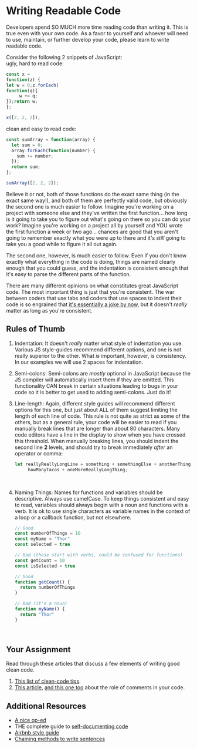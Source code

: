 # Writing Readable Code

Developers spend SO MUCH more time reading code than writing it.  This is true even with your own code.  As a favor to yourself and whoever will need to use, maintain, or further develop your code, please learn to write readable code.

Consider the following 2 snippets of JavaScript:  
ugly, hard to read code:

```javascript
const x = 
function(z) {
let w = 0;z.forEach(
function(q){
     w += q;
});return w;
};

x([2, 2, 2]);
```

clean and easy to read code:

```javascript
const sumArray = function(array) {
  let sum = 0;
  array.forEach(function(number) {
    sum += number;
  });
  return sum;
};

sumArray([2, 2, 2]);
```

Believe it or not, both of those functions do the exact same thing \(in the exact same way!\), and both of them are perfectly valid code, but obviously the second one is much easier to follow.  Imagine you're working on a project with someone else and they've written the first function... how long is it going to take you to figure out what's going on there so you can do your work?  Imagine you're working on a project all by yourself and YOU wrote the first function a week or two ago... chances are good that you aren't going to remember exactly what you were up to there and it's _still_ going to take you a good while to figure it all out again.

The second one, however, is much easier to follow.  Even if you don't know exactly what everything in the code is doing, things are named clearly enough that you could guess, and the indentation is consistent enough that it's easy to parse the different parts of the function.

There are many different opinions on what constitutes great JavaScript code.  The most important thing is just that you're consistent.  The war between coders that use tabs and coders that use spaces to indent their code is so engrained that [it's essentially a joke by now](https://www.youtube.com/watch?v=SsoOG6ZeyUI), but it doesn't _really_ matter as long as you're consistent.

## Rules of Thumb

1. Indentation: It doesn't _really_ matter what style of indentation you use.  Various JS style-guides recommend different options, and one is not really superior to the other.  What _is_ important, however, is consistency.  In our examples we will use 2 spaces for indentation.

2. Semi-colons: Semi-colons are _mostly_ optional in JavaScript because the JS compiler will automatically insert them if they are omitted. This functionality CAN break in certain situations leading to bugs in your code so it is better to get used to adding semi-colons.  Just do it!

3. Line-length: Again, different style guides will recommend different options for this one, but just about ALL of them suggest limiting the length of each line of code.  This rule is not quite as strict as some of the others, but as a general rule, your code will be easier to read if you manually break lines that are longer than about 80 characters.  Many code editors have a line in the display to show when you have crossed this threshold.   When manually breaking lines, you should indent the second line __2__ levels, and should try to break immediately _after_ an operator or comma:

   ```javascript
   let reallyReallyLongLine = something + somethingElse + anotherThing +
   		howManyTacos + oneMoreReallyLongThing;
   ```

   ​

4. Naming Things: Names for functions and variables should be descriptive.  Always use camelCase.  To keep things consistent and easy to read, variables should always begin with a noun and functions with a verb.  It is ok to use single characters as variable names in the context of a loop or a callback function, but not elsewhere.

   ```javascript
   // Good
   const numberOfThings = 10
   const myName = "Thor"
   const selected = true

   // Bad (these start with verbs, could be confused for functions)
   const getCount = 10
   const isSelected = true

   // Good
   function getCount() {
     return numberOfThings
   }

   // Bad (it's a noun)
   function myName() {
     return "Thor"
   }
   ```

   ​

## Your Assignment

Read through these articles that discuss a few elements of writing good clean code.

1. [This list of clean-code tips](https://onextrapixel.com/10-principles-for-keeping-your-programming-code-clean/).
2. [This article](https://blog.codinghorror.com/coding-without-comments/), [and this one too](https://blog.codinghorror.com/code-tells-you-how-comments-tell-you-why/) about the role of comments in your code.

## Additional Resources

* [A nice op-ed](https://www.martinfowler.com/bliki/CodeAsDocumentation.html)
* THE complete guide to [self-documenting code](http://wiki.c2.com/?SelfDocumentingCode)
* [Airbnb style guide](https://github.com/airbnb/javascript)  
* [Chaining methods to write sentences](http://javascriptissexy.com/beautiful-javascript-easily-create-chainable-cascading-methods-for-expressiveness/)   



